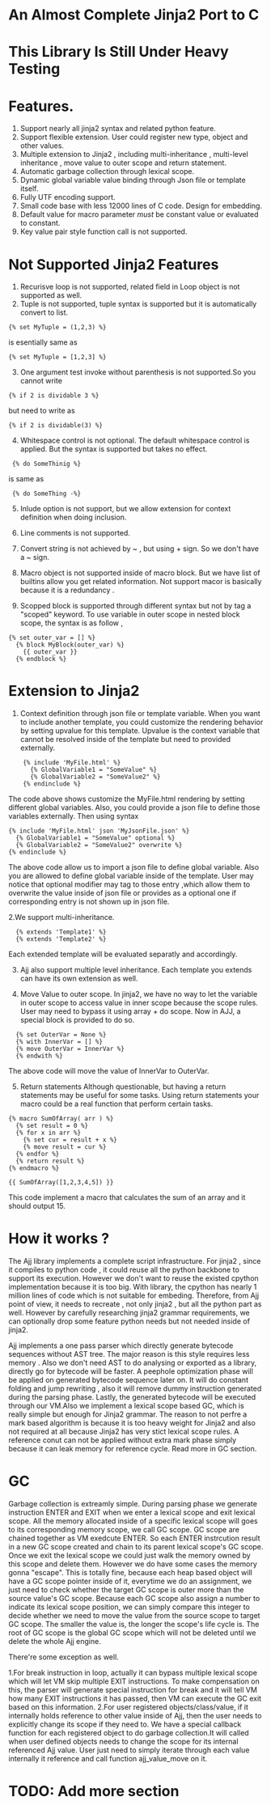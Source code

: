 An Almost Complete Jinja2 Port to C
===========================
# This Library Is Still Under Heavy Testing

# Features.
1. Support nearly all jinja2 syntax and related python feature.
2. Support flexible extension. User could register new type, object and other values.
3. Multiple extension to Jinja2 , including multi-inheritance , multi-level inheritance , move value to outer scope and return statement.
4. Automatic garbage collection through lexical scope.
5. Dynamic global variable value binding through Json file or template itself.
6. Fully UTF encoding support.
7. Small code base with less 12000 lines of C code. Design for embedding.
8. Default value for macro parameter _must_ be constant value or evaluated to constant.
9. Key value pair style function call is not supported.

# Not Supported Jinja2 Features
1. Recurisve loop is not supported, related field in Loop object is not supported as well.
2. Tuple is not supported, tuple syntax is supported but it is automatically convert to list.
```
{% set MyTuple = (1,2,3) %}
```
is esentially same as
```
{% set MyTuple = [1,2,3] %}
```

3. One argument test invoke without parenthesis is not supported.So you cannot write
```
{% if 2 is dividable 3 %}
```
but need to write as
```
{% if 2 is dividable(3) %}
```
4. Whitespace control is not optional. The default whitespace control is applied. But the syntax is supported but takes no effect.
```
 {% do SomeThinig %}
```
is same as
```
 {% do SomeThing -%}
```

5. Inlude option is not support, but we allow extension for context definition when doing inclusion.

6. Line comments is not supported.

7. Convert string is not achieved by ~ , but using + sign. So we don't have a ~ sign.

8. Macro object is not supported inside of macro block. But we have list of builtins allow you get related information. Not support macor is basically because it is a redundancy .

9. Scopped block is supported through different syntax but not by tag a "scoped" keyword. To use variable in outer scope in nested block scope, the syntax is as follow ,

```
{% set outer_var = [] %}
  {% block MyBlock(outer_var) %}
    {{ outer_var }}
  {% endblock %}
```

# Extension to Jinja2
1. Context definition through json file or template variable. When you want to include another template, you could customize the rendering behavior by setting upvalue for this template. Upvalue is the context variable that cannot be resolved inside of the
template but need to provided externally.

```
    {% include 'MyFile.html' %}
      {% GlobalVariable1 = "SomeValue" %}
      {% GlobalVariable2 = "SomeValue2" %}
    {% endinclude %}
```

The code above shows customize the MyFile.html rendering by setting different global variables. Also, you could provide a json
file to define those variables externally. Then using syntax

```
{% include 'MyFile.html' json 'MyJsonFile.json' %}
  {% GlobalVariable1 = "SomeValue" optional %}
  {% GlobalVariable2 = "SomeValue2" overwrite %}
{% endinclude %}
```

The above code allow us to import a json file to define global variable. Also you are allowed to define global variable inside of
the template. User may notice that optional modifier may tag to those entry ,which allow them to overwrite the value inside of json file or provides as a optional one if corresponding entry is not shown up in json file.


2.We support multi-inheritance.

```
  {% extends 'Template1' %}
  {% extends 'Template2' %}
```
Each extended template will be evaluated separatly and accordingly.

3. Ajj also support multiple level inheritance. Each template you extends can have its own extension as well.

4. Move Value to outer scope. In jinja2, we have no way to let the variable in outer scope to access value in inner scope because the scope rules. User may need to bypass it using array + do scope. Now in AJJ, a special block is provided to do so.

```
  {% set OuterVar = None %}
  {% with InnerVar = [] %}
  {% move OuterVar = InnerVar %}
  {% endwith %}
```
The above code will move the value of InnerVar to OuterVar.

5. Return statements
Although questionable, but having a return statements may be useful for some tasks. Using return statements your macro could be a real function that perform certain tasks.

```
{% macro SumOfArray( arr ) %}
  {% set result = 0 %}
  {% for x in arr %}
    {% set cur = result + x %}
    {% move result = cur %}
  {% endfor %}
  {% return result %}
{% endmacro %}

{{ SumOfArray([1,2,3,4,5]) }}
```

This code implement a macro that calculates the sum of an array and it should output 15.

# How it works ?
The Ajj library implements a complete script infrastructure. For jinja2 , since it compiles to python code , it could reuse all the python backbone to support its execution. However we don't want to reuse the existed cpython implementation because it is too big. With library, the cpython has nearly 1 million lines of code which is not suitable for embeding. Therefore, from Ajj point of view, it needs to recreate , not only jinja2 , but all the python part as well. However by carefully researching jinja2 grammar requirements, we can optionally drop some feature python needs but not needed inside of jinja2.

Ajj implements a one pass parser which directly generate bytecode sequences without AST tree. The major reason is this style requires less memory . Also we don't need AST to do analysing or exported as a library, directly go for bytecode will be faster. A peephole optimization phase will be applied on generated bytecode sequence later on. It will do constant folding and jump rewriting , also it will remove dummy instruction generated during the parsing phase. Lastly, the generated bytecode will be executed through our VM.Also we implement a lexical scope based GC, which is really simple but enough for Jinja2 grammar. The reason to not perfre a mark based algorithm is because it is too heavy weight for Jinja2 and also not required at all because Jinja2 has very stict lexical scope rules. A reference conut can not be applied without extra mark phase simply because it can leak memory for reference cycle. Read more in GC section.

# GC
Garbage collection is extreamly simple. During parsing phase we generate instruction ENTER and EXIT when we enter a lexical scope and exit lexical scope. All the memory allocated inside of a specific lexical scope will goes to its corresponding memory scope, we call GC scope. GC scope are chained together as VM exedcute ENTER. So each ENTER instrcution result in a new GC scope created and chain to its parent lexical scope's GC scope. Once we exit the lexical scope we could just walk the memory owned by this scope and delete them. However we do have some cases the memory gonna "escape". This is totally fine, because each heap based object will have a GC scope pointer inside of it, everytime we do an assignment, we just need to check whether the target GC scope is outer more than the source value's GC scope. Because each GC scope also assign a number to indicate its lexical scope position, we can simply compare this integer to decide whether we need to move the value from the source scope to target GC scope. The smaller the value is, the longer the scope's life cycle is. The root of GC scope is the global GC scope which will not be deleted until we delete the whole Ajj engine.

There're some exception as well.

1.For break instruction in loop, actually it can bypass multiple lexical scope which will let VM skip multiple EXIT instructions. To make compensation on this, the parser will generate special instruction for break and it will tell VM how many EXIT instructions it has passed, then VM can execute the GC exit based on this information.
2.For user registered objects/class/value, if it internally holds reference to other value inside of Ajj, then the user needs to explicitly change its scope if they need to. We have a special callback function for each registered object to do garbage collection.It will called when user defined objects needs to change the scope for its internal referenced Ajj value. User just need to simply iterate through each value internally it reference and call function ajj_value_move on it.

# TODO: Add more section
